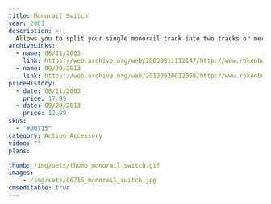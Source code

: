 ```yaml
---
title: Monorail Switch
year: 2001
description: >-
  Allows you to split your single monorail track into two tracks or merge two tracks into one! Anti-Derailment feature keeps your RC Monorail on track even if you forget to flip the switch. Designed to work with all Monorail System products.
archiveLinks:
  - name: 08/11/2003
    link: https://web.archive.org/web/20030811112147/http://www.rokenbok.com/catalog/pd_aa_monorail_switch.html
  - name: 09/20/2013
    link: https://web.archive.org/web/20130920012058/http://www.rokenbok.com/estore/monorail/monorail-switch
priceHistory:
  - date: 08/11/2003
    price: 17.99
  - date: 09/20/2013
    price: 12.99
skus:
  - "#06715"
category: Action Accessory
video: ""
plans:

thumb: /img/sets/thumb_monorail_switch.gif
images:
    - /img/sets/06715_monorail_switch.jpg
cmseditable: true
---
```

